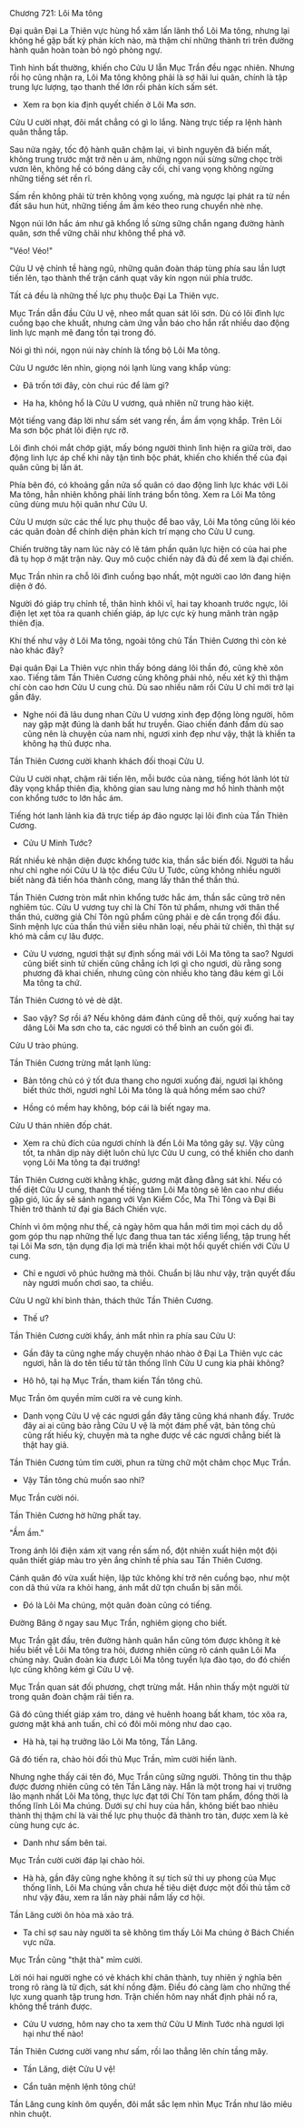 




Chương 721: Lôi Ma tông


Đại quân Đại La Thiên vực hùng hổ xâm lấn lãnh thổ Lôi Ma tông, nhưng lại không hề gặp bất kỳ phản kích nào, mà thậm chí những thành trì trên đường hành quân hoàn toàn bỏ ngỏ phòng ngự.

Tình hình bất thường, khiến cho Cửu U lẫn Mục Trần đều ngạc nhiên. Nhưng rồi họ cũng nhận ra, Lôi Ma tông không phải là sợ hãi lui quân, chính là tập trung lực lượng, tạo thanh thế lớn rồi phản kích sấm sét.

- Xem ra bọn kia định quyết chiến ở Lôi Ma sơn.

Cửu U cười nhạt, đôi mắt chẳng có gì lo lắng. Nàng trực tiếp ra lệnh hành quân thẳng tắp.

Sau nửa ngày, tốc độ hành quân chậm lại, vì bình nguyên đã biến mất, không trung trước mặt trở nên u ám, những ngọn núi sừng sững chọc trời vươn lên, không hề có bóng dáng cây cối, chỉ vang vọng không ngừng những tiếng sét rền rĩ.

Sấm rền không phải từ trên không vọng xuống, mà ngược lại phát ra từ nền đất sâu hun hút, những tiếng ầm ầm kéo theo rung chuyển nhè nhẹ.

Ngọn núi lớn hắc ám như gã khổng lồ sừng sững chắn ngang đường hành quân, sơn thể vững chãi như không thể phá vỡ.

"Véo! Véo!"

Cửu U vệ chỉnh tề hàng ngũ, những quân đoàn tháp tùng phía sau lần lượt tiến lên, tạo thành thế trận cánh quạt vây kín ngọn núi phía trước.

Tất cả đều là những thế lực phụ thuộc Đại La Thiên vực.

Mục Trần dẫn đầu Cửu U vệ, nheo mắt quan sát lôi sơn. Dù có lôi đình lực cuồng bạo che khuất, nhưng cảm ứng vẫn báo cho hắn rất nhiều dao động linh lực mạnh mẽ đang tồn tại trong đó.

Nói gì thì nói, ngọn núi này chính là tổng bộ Lôi Ma tông.

Cửu U ngước lên nhìn, giọng nói lạnh lùng vang khắp vùng:

- Đã trốn tới đây, còn chui rúc để làm gì?

- Ha ha, không hổ là Cửu U vương, quả nhiên nữ trung hào kiệt.

Một tiếng vang đáp lời như sấm sét vang rền, ầm ầm vọng khắp. Trên Lôi Ma sơn bộc phát lôi điện rực rỡ.

Lôi đình chói mắt chớp giật, mấy bóng người thình lình hiện ra giữa trời, dao động linh lực áp chế khi nãy tận tình bộc phát, khiến cho khiến thế của đại quân cũng bị lấn át.

Phía bên đó, có khoảng gần nửa số quân có dao động linh lực khác với Lôi Ma tông, hẳn nhiên không phải lính tráng bổn tông. Xem ra Lôi Ma tông cũng dùng mưu hội quân như Cửu U.

Cửu U mượn sức các thế lực phụ thuộc để bao vây, Lôi Ma tông cũng lôi kéo các quân đoàn để chính diện phản kích trí mạng cho Cửu U cung.

Chiến trường tây nam lúc này có lẽ tám phần quân lực hiện có của hai phe đã tụ họp ở mặt trận này. Quy mô cuộc chiến này đã đủ để xem là đại chiến.

Mục Trần nhìn ra chỗ lôi đình cuồng bạo nhất, một người cao lớn đang hiện diện ở đó.

Người đó giáp trụ chỉnh tề, thân hình khôi vĩ, hai tay khoanh trước ngực, lôi điện lẹt xẹt tỏa ra quanh chiến giáp, áp lực cực kỳ hung mãnh tràn ngập thiên địa.

Khí thế như vậy ở Lôi Ma tông, ngoài tông chủ Tần Thiên Cương thì còn kẻ nào khác đây?

Đại quân Đại La Thiên vực nhìn thấy bóng dáng lôi thần đó, cũng khẽ xôn xao. Tiếng tăm Tần Thiên Cương cũng không phải nhỏ, nếu xét kỹ thì thậm chí còn cao hơn Cửu U cung chủ. Dù sao nhiều năm rồi Cửu U chỉ mới trở lại gần đây.

- Nghe nói đã lâu dung nhan Cửu U vương xinh đẹp động lòng người, hôm nay gặp mặt đúng là danh bất hư truyền. Giao chiến đánh đấm dù sao cũng nên là chuyện của nam nhi, ngươi xinh đẹp như vậy, thật là khiến ta không hạ thủ được nha.

Tần Thiên Cương cười khanh khách đối thoại Cửu U.

Cửu U cười nhạt, chậm rãi tiến lên, mỗi bước của nàng, tiếng hót lảnh lót từ đây vọng khắp thiên địa, không gian sau lưng nàng mơ hồ hình thành một con khổng tước to lớn hắc ám.

Tiếng hót lanh lảnh kia đã trực tiếp áp đảo ngược lại lôi đình của Tần Thiên Cương.

- Cửu U Minh Tước?

Rất nhiều kẻ nhận diện được khổng tước kia, thần sắc biến đổi. Người ta hầu như chỉ nghe nói Cửu U là tộc điểu Cửu U Tước, cũng không nhiều người biết nàng đã tiến hóa thành công, mang lấy thân thể thần thú.

Tần Thiên Cương tròn mắt nhìn khổng tước hắc ám, thần sắc cũng trở nên nghiêm túc. Cửu U vương tuy chỉ là Chí Tôn tứ phẩm, nhưng với thân thể thần thú, cường giả Chí Tôn ngũ phẩm cũng phải e dè cẩn trọng đối đầu. Sinh mệnh lực của thần thú viễn siêu nhân loại, nếu phải tử chiến, thì thật sự khó mà cầm cự lâu được.

- Cửu U vương, ngươi thật sự định sống mái với Lôi Ma tông ta sao? Ngươi cũng biết sinh tử chiến cũng chẳng ích lợi gì cho ngươi, dù rằng song phương đã khai chiến, nhưng cũng còn nhiều kho tàng đâu kém gì Lôi Ma tông ta chứ.

Tần Thiên Cương tỏ vẻ dè dặt.

- Sao vậy? Sợ rồi á? Nếu không dám đánh cũng dễ thôi, quỳ xuống hai tay dâng Lôi Ma sơn cho ta, các ngươi có thể bình an cuốn gói đi.

Cửu U trào phúng.

Tần Thiên Cương trừng mắt lạnh lùng:

- Bản tông chủ có ý tốt đưa thang cho ngươi xuống đài, ngươi lại không biết thức thời, ngươi nghĩ Lôi Ma tông là quả hồng mềm sao chứ?

- Hồng có mềm hay không, bóp cái là biết ngay ma.

Cửu U thản nhiên đốp chát.

- Xem ra chủ đích của ngươi chính là đến Lôi Ma tông gây sự. Vậy cũng tốt, ta nhân dịp này diệt luôn chủ lực Cửu U cung, có thể khiến cho danh vọng Lôi Ma tông ta đại trướng!

Tần Thiên Cương cười khằng khặc, gương mặt đằng đằng sát khí. Nếu có thể diệt Cửu U cung, thanh thế tiếng tăm Lôi Ma tông sẽ lên cao như diều gặp gió, lúc ấy sẽ sánh ngang với Vạn Kiếm Cốc, Ma Thi Tông và Đại Bi Thiên trở thành tứ đại gia Bách Chiến vực.

Chính vì ôm mộng như thế, cả ngày hôm qua hắn mới tìm mọi cách dụ dỗ gom góp thu nạp những thế lực đang thua tan tác xiểng liểng, tập trung hết tại Lôi Ma sơn, tận dụng địa lợi mà triển khai một hồi quyết chiến với Cửu U cung.

- Chỉ e ngươi vô phúc hưởng mà thôi. Chuẩn bị lâu như vậy, trận quyết đấu này ngươi muốn chơi sao, ta chiều.

Cửu U ngữ khí bình thản, thách thức Tần Thiên Cương.

- Thế ư?

Tần Thiên Cương cười khẩy, ánh mắt nhìn ra phía sau Cửu U:

- Gần đây ta cũng nghe mấy chuyện nháo nhào ở Đại La Thiên vực các ngươi, hẳn là do tên tiểu tử tân thống lĩnh Cửu U cung kia phải không?

- Hô hô, tại hạ Mục Trần, tham kiến Tần tông chủ.

Mục Trần ôm quyền mỉm cười ra vẻ cung kính.

- Danh vọng Cửu U vệ các ngươi gần đây tăng cũng khá nhanh đấy. Trước đây ai ai cũng bảo rằng Cửu U vệ là một đám phế vật, bản tông chủ cũng rất hiếu kỳ, chuyện mà ta nghe được về các ngươi chẳng biết là thật hay giả.

Tần Thiên Cương tủm tỉm cười, phun ra từng chữ một châm chọc Mục Trần.

- Vậy Tần tông chủ muốn sao nhỉ?

Mục Trần cười nói.

Tần Thiên Cương hờ hững phất tay.

"Ầm ầm."

Trong ánh lôi điện xám xịt vang rền sấm nổ, đột nhiên xuất hiện một đội quân thiết giáp màu tro yên ắng chỉnh tề phía sau Tần Thiên Cương.

Cánh quân đó vừa xuất hiện, lập tức không khí trở nên cuồng bạo, như một con dã thú vừa ra khỏi hang, ánh mắt dữ tợn chuẩn bị săn mồi.

- Đó là Lôi Ma chúng, một quân đoàn cũng có tiếng.

Đường Băng ở ngay sau Mục Trần, nghiêm giọng cho biết.

Mục Trần gật đầu, trên đường hành quân hắn cũng tóm được không ít kẻ hiểu biết về Lôi Ma tông tra hỏi, đương nhiên cũng rõ cánh quân Lôi Ma chúng này. Quân đoàn kia được Lôi Ma tông tuyển lựa đào tạo, do đó chiến lực cũng không kém gì Cửu U vệ.

Mục Trần quan sát đối phương, chợt trừng mắt. Hắn nhìn thấy một người từ trong quân đoàn chậm rãi tiến ra.

Gã đó cũng thiết giáp xám tro, dáng vẻ huênh hoang bất kham, tóc xõa ra, gương mặt khá anh tuấn, chỉ có đôi môi mỏng như dao cạo.

- Hà hà, tại hạ trưởng lão Lôi Ma tông, Tần Lăng.

Gã đó tiến ra, chào hỏi đối thủ Mục Trần, mỉm cười hiền lành.

Nhưng nghe thấy cái tên đó, Mục Trần cũng sững người. Thông tin thu thập được đương nhiên cũng có tên Tần Lăng này. Hắn là một trong hai vị trưởng lão mạnh nhất Lôi Ma tông, thực lực đạt tới Chí Tôn tam phẩm, đồng thời là thống lĩnh Lôi Ma chúng. Dưới sự chỉ huy của hắn, không biết bao nhiêu thành thị thậm chí là vài thế lực phụ thuộc đã thành tro tàn, được xem là kẻ cùng hung cực ác.

- Danh như sấm bên tai.

Mục Trần cười cười đáp lại chào hỏi.

- Hà hà, gần đây cũng nghe không ít sự tích sử thi uy phong của Mục thống lĩnh, Lôi Ma chúng vẫn chưa hề tiêu diệt được một đối thủ tầm cỡ như vậy đâu, xem ra lần này phải nắm lấy cơ hội.

Tần Lăng cười ôn hòa mà xảo trá.

- Ta chỉ sợ sau này người ta sẽ không tìm thấy Lôi Ma chúng ở Bách Chiến vực nữa.

Mục Trần cũng "thật thà" mỉm cười.

Lời nói hai người nghe có vẻ khách khí chân thành, tuy nhiên ý nghĩa bên trong rõ ràng là tử địch, sát khí nồng đậm. Điều đó càng làm cho những thế lực xung quanh tập trung hơn. Trận chiến hôm nay nhất định phải nổ ra, không thể tránh được.

- Cửu U vương, hôm nay cho ta xem thử Cửu U Minh Tước nhà ngươi lợi hại như thế nào!

Tần Thiên Cương cười vang như sấm, rồi lao thẳng lên chín tầng mây.

- Tần Lăng, diệt Cửu U vệ!

- Cẩn tuân mệnh lệnh tông chủ!

Tần Lăng cung kính ôm quyền, đôi mắt sắc lẹm nhìn Mục Trần như lão miêu nhìn chuột.





